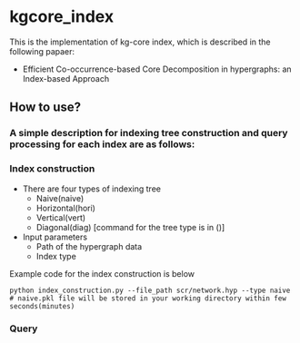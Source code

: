 # kgcore_index
This is the implementation of kg-core index, which is described in the following papaer:
- Efficient Co-occurrence-based Core Decomposition in hypergraphs: an Index-based Approach

## How to use?
### A simple description for indexing tree construction and query processing for each index are as follows:

### Index construction
- There are four types of indexing tree
  - Naive(naive)
  - Horizontal(hori)
  - Vertical(vert)
  - Diagonal(diag)
[command for the tree type is in ()]
- Input parameters
  - Path of the hypergraph data
  - Index type
 
Example code for the index construction is below
```
python index_construction.py --file_path scr/network.hyp --type naive
# naive.pkl file will be stored in your working directory within few seconds(minutes)
```

### Query
